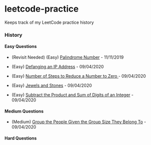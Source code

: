 # leetcode-practice
Keeps track of my LeetCode practice history

### History
#### Easy Questions
- (Revisit Needed) (Easy) [Palindrome Number](https://leetcode.com/problems/palindrome-number/) - 11/11/2019

- (Easy) [Defanging an IP Address](https://leetcode.com/problems/defanging-an-ip-address/) - 09/04/2020

- (Easy) [Number of Steps to Reduce a Number to Zero ](https://leetcode.com/problems/number-of-steps-to-reduce-a-number-to-zero) - 09/04/2020

- (Easy) [Jewels and Stones](https://leetcode.com/problems/jewels-and-stones/) - 09/04/2020
- (Easy) [Subtract the Product and Sum of Digits of an Integer](https://leetcode.com/problems/subtract-the-product-and-sum-of-digits-of-an-integer) - 09/04/2020

#### Medium Questions
- (Medium) [Group the People Given the Group Size They Belong To](https://leetcode.com/problems/group-the-people-given-the-group-size-they-belong-to/) - 09/04/2020

#### Hard Questions
